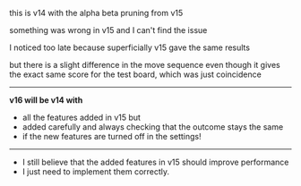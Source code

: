 this is v14 with the alpha beta pruning from v15

something was wrong in v15 and I can't find the issue

I noticed too late because superficially v15 gave the same results

but there is a slight difference in the move sequence even though
it gives the exact same score for the test board, which was just coincidence

----

**v16 will be v14 with**
- all the features added in v15 but
- added carefully
and always checking that the outcome stays the same
- if the new features are turned 
off in the settings!

---
- I still believe that the added features in v15 should improve performance
- I just need to implement them correctly. 